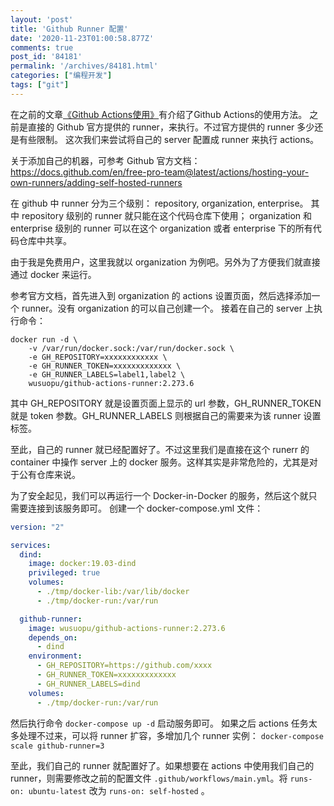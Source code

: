 ```yaml
---
layout: 'post'
title: 'Github Runner 配置'
date: '2020-11-23T01:00:58.877Z'
comments: true
post_id: '84181'
permalink: '/archives/84181.html'
categories: ["编程开发"]
tags: ["git"]
---
```


在之前的文章[《Github Actions使用》](/archives/84178.html)有介绍了Github Actions的使用方法。
之前是直接的 Github 官方提供的 runner，来执行。不过官方提供的 runner 多少还是有些限制。
这次我们来尝试将自己的 server 配置成 runner 来执行 actions。

关于添加自己的机器，可参考 Github 官方文档： https://docs.github.com/en/free-pro-team@latest/actions/hosting-your-own-runners/adding-self-hosted-runners

在 github 中 runner 分为三个级别： repository, organization, enterprise。
其中 repository 级别的 runner 就只能在这个代码仓库下使用；
organization 和 enterprise 级别的 runner 可以在这个 organization 或者 enterprise 下的所有代码仓库中共享。

由于我是免费用户，这里我就以 organization 为例吧。另外为了方便我们就直接通过 docker 来运行。

参考官方文档，首先进入到 organization 的 actions 设置页面，然后选择添加一个 runner。没有 organization 的可以自己创建一个。
接着在自己的 server 上执行命令：

```
docker run -d \
    -v /var/run/docker.sock:/var/run/docker.sock \
    -e GH_REPOSITORY=xxxxxxxxxxxx \
    -e GH_RUNNER_TOKEN=xxxxxxxxxxxxx \
    -e GH_RUNNER_LABELS=label1,label2 \
    wusuopu/github-actions-runner:2.273.6
```

其中 GH_REPOSITORY 就是设置页面上显示的 url 参数，GH_RUNNER_TOKEN 就是 token 参数。GH_RUNNER_LABELS 则根据自己的需要来为该 runner 设置标签。

至此，自己的 runner 就已经配置好了。不过这里我们是直接在这个 runerr 的 container 中操作 server 上的 docker 服务。这样其实是非常危险的，尤其是对于公有仓库来说。


为了安全起见，我们可以再运行一个 Docker-in-Docker 的服务，然后这个就只需要连接到该服务即可。
创建一个 docker-compose.yml 文件：

```yaml
version: "2"

services:
  dind:
    image: docker:19.03-dind
    privileged: true
    volumes:
      - ./tmp/docker-lib:/var/lib/docker
      - ./tmp/docker-run:/var/run

  github-runner:
    image: wusuopu/github-actions-runner:2.273.6
    depends_on:
      - dind
    environment:
      - GH_REPOSITORY=https://github.com/xxxx
      - GH_RUNNER_TOKEN=xxxxxxxxxxxxx
      - GH_RUNNER_LABELS=dind
    volumes:
      - ./tmp/docker-run:/var/run
```

然后执行命令 `docker-compose up -d` 启动服务即可。
如果之后 actions 任务太多处理不过来，可以将 runner 扩容，多增加几个 runner 实例： `docker-compose scale github-runner=3`


至此，我们自己的 runner 就配置好了。如果想要在 actions 中使用我们自己的 runner，则需要修改之前的配置文件 `.github/workflows/main.yml`。将 `runs-on: ubuntu-latest` 改为 `runs-on: self-hosted` 。
